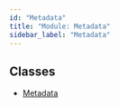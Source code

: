 ```yaml
---
id: "Metadata"
title: "Module: Metadata"
sidebar_label: "Metadata"
---
```


## Classes

- [Metadata](../../../../../../classes/API/Entities/Asset/Base/Metadata/Metadata.md)
